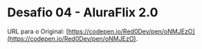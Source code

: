 # Desafio 04 - AluraFlix 2.0

URL para o Original: [https://codepen.io/Red0Dev/pen/oNMJEzO](https://codepen.io/Red0Dev/pen/oNMJEzO).

